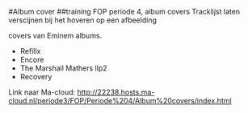 #Album cover
##training FOP periode 4, album covers
Tracklijst laten verscijnen bij het hoveren op een afbeelding

covers van Eminem albums.
- Refillx
- Encore
- The Marshall Mathers llp2 
- Recovery

Link naar Ma-cloud:
http://22238.hosts.ma-cloud.nl/periode3/FOP/Periode%204/Album%20covers/index.html
